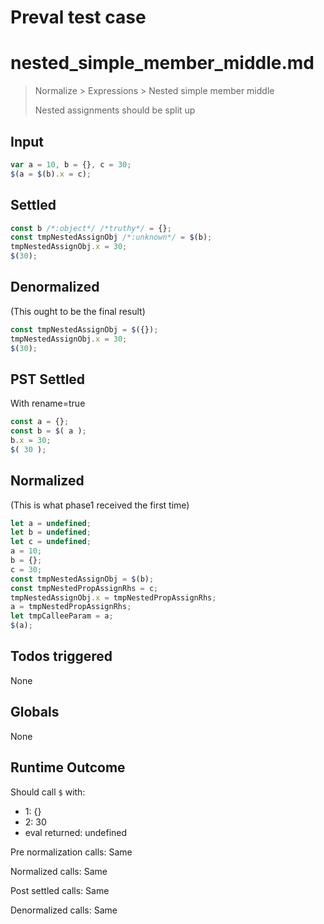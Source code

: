 # Preval test case

# nested_simple_member_middle.md

> Normalize > Expressions > Nested simple member middle
>
> Nested assignments should be split up

## Input

`````js filename=intro
var a = 10, b = {}, c = 30;
$(a = $(b).x = c);
`````


## Settled


`````js filename=intro
const b /*:object*/ /*truthy*/ = {};
const tmpNestedAssignObj /*:unknown*/ = $(b);
tmpNestedAssignObj.x = 30;
$(30);
`````


## Denormalized
(This ought to be the final result)

`````js filename=intro
const tmpNestedAssignObj = $({});
tmpNestedAssignObj.x = 30;
$(30);
`````


## PST Settled
With rename=true

`````js filename=intro
const a = {};
const b = $( a );
b.x = 30;
$( 30 );
`````


## Normalized
(This is what phase1 received the first time)

`````js filename=intro
let a = undefined;
let b = undefined;
let c = undefined;
a = 10;
b = {};
c = 30;
const tmpNestedAssignObj = $(b);
const tmpNestedPropAssignRhs = c;
tmpNestedAssignObj.x = tmpNestedPropAssignRhs;
a = tmpNestedPropAssignRhs;
let tmpCalleeParam = a;
$(a);
`````


## Todos triggered


None


## Globals


None


## Runtime Outcome


Should call `$` with:
 - 1: {}
 - 2: 30
 - eval returned: undefined

Pre normalization calls: Same

Normalized calls: Same

Post settled calls: Same

Denormalized calls: Same
